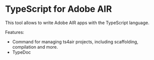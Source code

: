 # TypeScript for Adobe AIR

This tool allows to write Adobe AIR apps with the TypeScript language.

Features:

- Command for managing ts4air projects, including scaffolding, compilation and more.
- TypeDoc